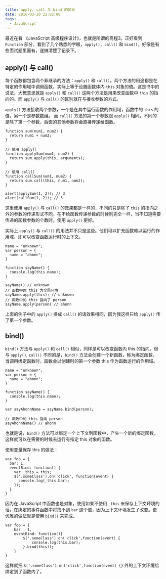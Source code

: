 ```yaml
---
title: apply, call 与 bind 的区别
date: 2016-03-20 23:02:08
tags:
  - JavaScript
---
```

最近在看 《JavaScript 高级程序设计》，也就是所谓的高程3。正好看到 `Function` 部分，看到了几个熟悉的字眼，`apply()`，`call()` 和 `bind()`。好像是有些面试题里面有，遂搞清楚了记录下。

## apply() 与 call()

每个函数都包含两个非继承的方法：`apply()` 和 `call()`。两个方法的用途都是在特定的作用域中调用函数，实际上等于设置函数体内 `this` 对象的值。这是书中的说法，大概意思就是 `apply()` 和 `call()` 这两个方法是用来改变函数中 `this` 的指向的。而 `apply()` 与 `call()` 的区别就在与接收参数的方式。

`apply()` 方法接收两个参数，一个是在其中运行函数的作用域，函数中的 `this` 的值，另一个是参数数组。
而 `call()` 方法的第一个参数跟 `apply()` 相同，不同的是除了第一个参数，后面的其他参数将会直接传递给函数。

<!-- more -->
```
function sum(num1, num2) {
  return num1 + num2;
}

// 使用 apply()
function applySum(num1, num2) {
  return sum.apply(this, arguments);
}

// 使用 call()
function callSum(num1, num2) {
  return sum.call(this, num1, num2);
}

alert(applySum(1, 2)); // 3
alert(callSum(1, 2)); // 3
```

这里使用 `apply()` 与 `call()` 的效果都是一样的，不同的只是除了 `this` 的指向之外的参数的传递形式不同。在不给函数传递参数的时候则完全一样，当不知道需要传递的函数参数的个数时，使用 `apply()` 更好。

实际上 `apply()` 与 `call()` 的用法并不只是这些。他们可以扩充函数赖以运行的作用域，即可以改变函数运行时的上下文。

```
name = "unknown";
var person = {
  name = "ahonn";
}

function sayName() {
  console.log(this.name);
}

sayName() // unknown
// 函数中的 this 为全局环境
sayName.apply(this); // unknown
// 函数中的 this 指向了 person
sayName.apply(person) // ahonn
```

上面的例子中的 `apply()` 换成 `call()` 的话效果相同，因为我这样只给 `apply()` 传了第一个参数。

## bind()
`bind()` 方法与 `apply()` 和 `call()` 相似，同样是可以改变函数内 this 的指向。但与 `apply()`, `call()` 不同的是，`bind()` 方法会创建一个新函数，称为绑定函数，当调用绑定函数时，函数会以创建时的第一个参数 this 作为函数运行的作用域。

```
name = "unknown";
var person = {
  name = "ahonn";
}

function sayName() {
  console.log(this.name);
}

var sayAhonnName = sayName.bind(person);

// 函数中的 this 指向 person
sayAhonnName() // ahonn
```

也就是说，`bind()` 方法可以绑定一个上下文到函数中，产生一个新的绑定函数。这样就可以在需要的时候去运行有指定 this 对象的函数。

使用变量保存 this 的做法：
```
var foo = {
  bar: 1,
  eventBind: function() {
    var _this = this;
    $('.someClass').on('click', function(event) {
      console.log(_this.bar);
    });
  }
}
```

因为在 JavaScript 中函数也是对象，使用如果不使用 `_this` 来保存上下文环境的话，在绑定的事件函数中将找不到 `bar` 这个值，因为上下文环境发生了改变。更优雅的做法就是使用 `bind()` 来完成。

```
var foo = {
    bar : 1,
    eventBind: function(){
        $('.someClass').on('click',function(event) {
            console.log(this.bar);
        }.bind(this));
    }
}
```

这样就把 `$('.someClass').on('click',function(event) {}` 外的上下文环境给绑定到了函数内了。
